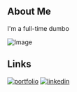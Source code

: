 ## About Me
I'm a full-time dumbo


![Image](https://external-content.duckduckgo.com/iu/?u=https%3A%2F%2Fcdn3.emoji.gg%2Femojis%2F9109_Sad_Cat_Thumbs_Up.png&f=1&nofb=1&ipt=35d0085687268f1e3678e8355df85775782b610f0e82cda27cc62da1c544b4d4)

## Links
[![portfolio](https://img.shields.io/badge/my_portfolio-000?style=for-the-badge&logo=ko-fi&logoColor=white)](https://grimfilerino.com/)
[![linkedin](https://img.shields.io/badge/linkedin-0A66C2?style=for-the-badge&logo=linkedin&logoColor=white)](https://www.linkedin.com/u/grimfilerino)

